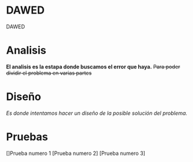 # DAWED
DAWED
# Analisis
**El analisis es la estapa donde buscamos el error que haya.**
~~Para poder dividir el problema en varias partes~~
# Diseño
*Es donde intentamos hacer un diseño de la posible solución del problema.*
# Pruebas
[]Prueba numero 1
[Prueba numero 2]
[Prueba numero 3]
